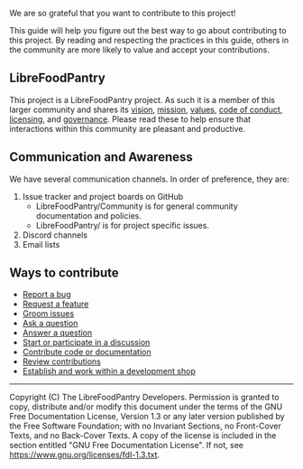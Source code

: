 We are so grateful that you want to contribute to this project!

This guide will help you figure out the best way to go about contributing
to this project. By reading and respecting the practices in this guide, others
in the community are more likely to value and accept your contributions.

## LibreFoodPantry

This project is a LibreFoodPantry project. As such it is a member of this
larger community and shares its [vision](), [mission](), [values](),
[code of conduct](), [licensing](), and [governance](). Please read these to
help ensure that interactions within this community are pleasant and productive.

## Communication and Awareness

We have several communication channels. In order of preference, they are:

1. Issue tracker and project boards on GitHub
    - LibreFoodPantry/Community is for general community documentation and policies.
    - LibreFoodPantry/<project> is for project specific issues.
2. Discord channels
3. Email lists

## Ways to contribute

- [Report a bug]()
- [Request a feature]()
- [Groom issues]()
- [Ask a question]()
- [Answer a question]()
- [Start or participate in a discussion]()
- [Contribute code or documentation]()
- [Review contributions]()
- [Establish and work within a development shop]()


---
Copyright (C) <YEAR> The LibreFoodPantry Developers.
Permission is granted to copy, distribute and/or modify this document
under the terms of the GNU Free Documentation License, Version 1.3
or any later version published by the Free Software Foundation;
with no Invariant Sections, no Front-Cover Texts, and no Back-Cover Texts.
A copy of the license is included in the section entitled "GNU
Free Documentation License". If not, see
<https://www.gnu.org/licenses/fdl-1.3.txt>.
